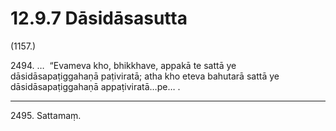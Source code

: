 

# 12.9.7 Dāsidāsasutta




(1157.)

2494\. …  “Evameva kho, bhikkhave, appakā te sattā ye dāsidāsapaṭiggahaṇā paṭiviratā; atha kho eteva bahutarā sattā ye dāsidāsapaṭiggahaṇā appaṭiviratā…pe… .

---

2495\. Sattamaṃ.





